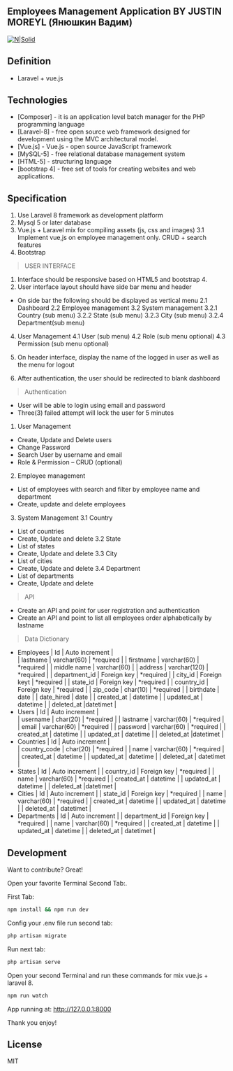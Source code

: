 ## Employees Management Application BY JUSTIN MOREYL (Янюшкин Вадим)
[![N|Solid](https://i.ibb.co/vHpsNKL/logo.png)](https://nodesource.com/products/nsolid)
## Definition

- Laravel + vue.js




## Technologies
- [Composer] - it is an application level batch manager for the PHP programming language
- [Laravel-8] - free open source web framework designed for development using the MVC architectural model.
- [Vue.js] - Vue.js - open source JavaScript framework
- [MySQL-5] - free relational database management system
- [HTML-5] - structuring language
- [bootstrap 4] - free set of tools for creating websites and web applications.

## Specification

1. Use Laravel 8 framework as development platform
2. Mysql 5 or later database
3. Vue.js + Laravel mix for compiling assets (js, css and images)
   3.1 Implement vue,js on employee management only. CRUD + search features
4. Bootstrap

>  USER INTERFACE
1. Interface should be responsive based on HTML5 and bootstrap 4.
2. User interface layout should have side bar menu and header
- On side bar the following should be displayed as vertical menu
  2.1 Dashboard
  2.2 Employee management
  3.2 System management
  3.2.1 Country (sub menu)
  3.2.2 State (sub menu)
  3.2.3 City (sub menu)
  3.2.4  Department(sub menu)
4. User Management
   4.1 User (sub menu)
   4.2 Role (sub menu optional)
   4.3 Permission (sub menu optional)

5. On header interface, display the name of the logged in user as well as the menu for logout
6. After authentication, the user should be redirected to blank dashboard

>Authentication
- User will be able to login using email and password
- Three(3) failed attempt will lock the user for 5 minutes
1. User Management
- Create, Update and Delete users
- Change Password
- Search User by username and email
- Role & Permission – CRUD (optional)
2. Employee management
- List of employees with search and filter by employee name and department
- Create, update and delete employees

3. System Management
   3.1 Country
- List of countries
- Create, Update and delete
  3.2 State
- List of states
- Create, Update and delete
  3.3 City
- List of cities
- Create, Update and delete
  3.4 Department
- List of departments
- Create, Update and delete

> API
- Create an API and point for user registration and authentication
- Create an API and point to list all employees order alphabetically by lastname

> Data Dictionary
- Employees
  | Id | Auto increment |  
  | lastname | varchar(60) | *required |
  | firstname | varchar(60) | *required |
  | middle name | varchar(60) |
  | address | varchar(120) | *required |
  | department_id | Foreign key | *required |
  | city_id | Foreign keyt | *required |
  | state_id | Foreign key | *required |
  | country_id | Foreign key | *required |
  | zip_code | char(10) | *required |
  | birthdate | date |
  | date_hired | date |
  | created_at | datetime |
  | updated_at | datetime |
  | deleted_at |datetimet |
- Users
  | Id | Auto increment |  
  | username | char(20) | *required |
  | lastname | varchar(60) | *required |
  | email | varchar(60) | *required |
  | password | varchar(60) | *required |
  | created_at | datetime |
  | updated_at | datetime |
  | deleted_at |datetimet |
- Countries
  | Id | Auto increment |  
  | country_code | char(20) | *required |
  | name | varchar(60) | *required |
  | created_at | datetime |
  | updated_at | datetime |
  | deleted_at | datetimet |
- States
  | Id | Auto increment |
  | country_id | Foreign key | *required |
  | name | varchar(60) | *required |
  | created_at | datetime |
  | updated_at | datetime |
  | deleted_at |datetimet |
- Cities
  | Id | Auto increment |
  | state_id | Foreign key | *required |
  | name | varchar(60) | *required |
  | created_at | datetime |
  | updated_at | datetime |
  | deleted_at | datetimet |
- Departments
  | Id | Auto increment |
  | department_id | Foreign key | *required |
  | name | varchar(60) | *required |
  | created_at | datetime |
  | updated_at | datetime |
  | deleted_at | datetimet |


## Development

Want to contribute? Great!


Open your favorite Terminal  Second Tab:.

First Tab:

```sh
npm install && npm run dev
```
Config your .env file run second tab:
```sh
php artisan migrate
```
Run next tab:
```sh
php artisan serve 
```

Open your second Terminal and run these commands for mix vue.js + laravel 8.

```sh
npm run watch
```

App running at:
http://127.0.0.1:8000

Thank you enjoy!

## License

MIT

